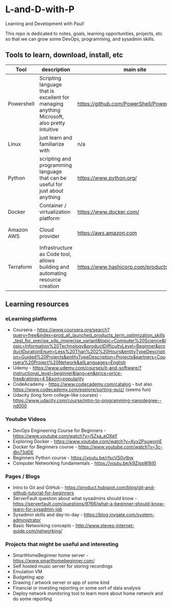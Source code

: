 # L-and-D-with-P
Learning and Development with Paul!

This repo is dedicated to notes, goals, learning opportunities, projects, etc so that we can grow some DevOps, programming, and sysadmin skills. 

## Tools to learn, download, install, etc

Tool | description | main site | support/learning site
-----|-----|-----|-----
Powershell | Scripting language that is excellent for managing anything Microsoft, also pretty intuitive | https://github.com/PowerShell/PowerShell | https://learn.microsoft.com/en-us/powershell/
Linux | just learn and familiarize with | n/a | n/a
Python | scripting and programming language that can be useful for just about anything | https://www.python.org/ | https://wiki.python.org/moin/BeginnersGuide
Docker | Container / virtualization platform | https://www.docker.com/ | https://docs.docker.com
Amazon AWS | Cloud provider | https://aws.amazon.com | https://docs.aws.amazon.com/aws-support/?id=docs_gateway or https://aws.amazon.com/training/
Terraform | Infrastructure as Code tool, allows building and automating resource creation | https://www.hashicorp.com/products/terraform | https://learn.hashicorp.com/terraform

## Learning resources

### eLearning platforms

- Coursera - https://www.coursera.org/search?query=free&index=prod_all_launched_products_term_optimization_skills_test_for_precise_xdp_imprecise_variant&topic=Computer%20Science&topic=Information%20Technology&productDifficultyLevel=Beginner&productDurationEnum=Less%20Than%202%20Hours&entityTypeDescription=Guided%20Projects&entityTypeDescription=Projects&partners=Coursera%20Project%20Network&allLanguages=English
- Udemy - https://www.udemy.com/courses/it-and-software/?instructional_level=beginner&lang=en&price=price-free&ratings=4.5&sort=popularity
- CodeAcademy - https://www.codecademy.com/catalog - but also https://www.codecademy.com/explore/sorting-quiz/ (seems fun)
- Udacity (long form college-like courses) - https://www.udacity.com/course/intro-to-programming-nanodegree--nd000

### Youtube Videos

- DevOps Engineering Course for Beginners - https://www.youtube.com/watch?v=j5Zsa_eOXeY
- Exploring Docker - https://www.youtube.com/watch?v=Kyx2PsuwomE
- Docker for Beginners course - https://www.youtube.com/watch?v=3c-iBn73dDE
- Beginners Python course - https://youtu.be/rfscVS0vtbw
- Computer Networking fundamentals - https://youtu.be/k9ZigsW9il0

### Pages / Blogs

- Intro to Git and GitHub - https://product.hubspot.com/blog/git-and-github-tutorial-for-beginners
- ServerFault question about what sysadmins should know - https://serverfault.com/questions/9766/what-a-beginner-should-know-learn-for-sysadmin-job
- Sysadmin skills and day-to-day - https://blog.invgate.com/system-administrator
- Basic Networking concepts - http://www.steves-internet-guide.com/networking/

### Projects that might be useful and interesting

- SmartHomeBeginner home server - https://www.smarthomebeginner.com/
- Self hosted music server for storing recordings
- Emulation VM 
- Budgeting app
- Drawing / artwork server or app of some kind
- Financial or investing reporting or some sort of data analysis
- Deploy network monitoring tool to learn more about home network and do some reporting
